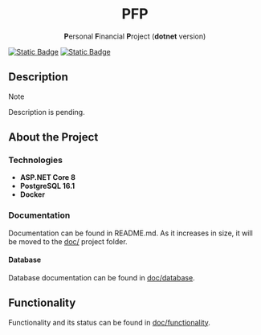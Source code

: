 <!-- todo: translate the README.md file: https://github.com/jonatasemidio/multilanguage-readme-pattern?tab=readme-ov-file -->

<h1 align=center>PFP</h1>
<p align=center><b>P</b>ersonal <b>F</b>inancial <b>P</b>roject (<b>dotnet</b> version)</p>

[![Static Badge](https://img.shields.io/badge/lang-en-blue)](README.md) [![Static Badge](https://img.shields.io/badge/lang-es-red)](README.es-ES.md)

## Description
> [!NOTE]
> Description is pending.

## About the Project

### Technologies
- **ASP.NET Core 8**
- **PostgreSQL 16.1**
- **Docker**

### Documentation
Documentation can be found in README.md. As it increases in size, it will be moved to the [doc/](doc) project folder.

#### Database
Database documentation can be found in [doc/database](doc/database/).

## Functionality
Functionality and its status can be found in [doc/functionality](doc/functionality).
